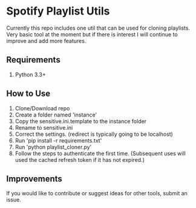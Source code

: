 # Spotify Playlist Utils
Currently this repo includes one util that can be used for cloning playlists. 
Very basic tool at the moment but if there is interest I will continue to improve and add more features.

## Requirements
1. Python 3.3+

## How to Use
1. Clone/Download repo
1. Create a folder named 'instance'
1. Copy the sensitive.ini.template to the instance folder
1. Rename to sensitive.ini
1. Correct the settings. (redirect is typically going to be localhost)
1. Run 'pip install -r requirements.txt'
1. Run 'python playlist_cloner.py'
1. Follow the steps to authenticate the first time. (Subsequent uses will used the cached refresh token if it has not expired.)

## Improvements
If you would like to contribute or suggest ideas for other tools, submit an issue.